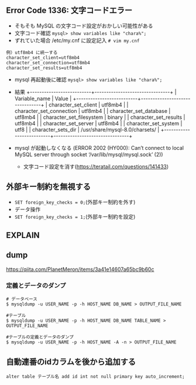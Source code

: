 ## Error Code 1336: 文字コードエラー
- そもそも MySQL の文字コード設定がおかしい可能性がある
- 文字コード確認 `mysql> show variables like "chara%";`
- ずれていた場合 /etc/my.cnf に設定記入 `# vim my.cnf`
```
例）utf8mb4 に統一する
character_set_client=utf8mb4
character_set_connection=utf8mb4
character_set_results=utf8mb4
```
- mysql 再起動後に確認 `mysql> show variables like "chara%";`
- 結果
+--------------------------+--------------------------------+
| Variable_name            | Value                          |
+--------------------------+--------------------------------+
| character_set_client     | utf8mb4                        |
| character_set_connection | utf8mb4                        |
| character_set_database   | utf8mb4                        |
| character_set_filesystem | binary                         |
| character_set_results    | utf8mb4                        |
| character_set_server     | utf8mb4                        |
| character_set_system     | utf8                           |
| character_sets_dir       | /usr/share/mysql-8.0/charsets/ |
+--------------------------+--------------------------------+

- mysql が起動しなくなる (ERROR 2002 (HY000): Can’t connect to local MySQL server through socket ‘/var/lib/mysql/mysql.sock’ (2))
  - 文字コード設定を消す(https://teratail.com/questions/141433)

## 外部キー制約を無視する
- `SET foreign_key_checks = 0;`(外部キー制約を外す)
- データ操作
- `SET foreign_key_checks = 1;`(外部キー制約を設定)

## EXPLAIN


## dump
https://qiita.com/PlanetMeron/items/3a41e14607a65bc9b60c

### 定義とデータのダンプ
```
# データベース
$ mysqldump -u USER_NAME -p -h HOST_NAME DB_NAME > OUTPUT_FILE_NAME

#テーブル
$ mysqldump -u USER_NAME -p -h HOST_NAME DB_NAME TABLE_NAME > OUTPUT_FILE_NAME

#テーブルの定義とデータのダンプ
$ mysqldump -u USER_NAME -p -h HOST_NAME -A -n > OUTPUT_FILE_NAME
```

## 自動連番のidカラムを後から追加する
`alter table テーブル名 add id int not null primary key auto_increment;`

